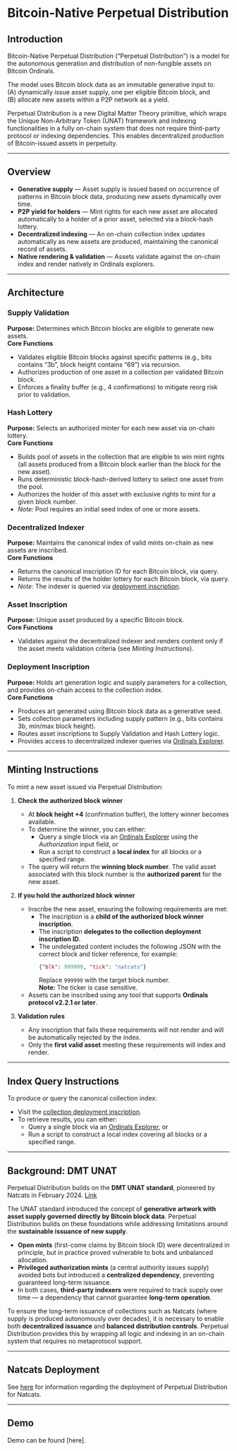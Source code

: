 # Bitcoin-Native Perpetual Distribution  

## Introduction  
Bitcoin-Native Perpetual Distribution (“Perpetual Distribution”) is a model for the autonomous generation and distribution of non-fungible assets on Bitcoin Ordinals.  

The model uses Bitcoin block data as an immutable generative input to:  
(A) dynamically issue asset supply, one per eligible Bitcoin block, and  
(B) allocate new assets within a P2P network as a yield.  

Perpetual Distribution is a new Digital Matter Theory primitive, which wraps the Unique Non-Arbitrary Token (UNAT) framework and indexing functionalities in a fully on-chain system that does not require third-party protocol or indexing dependencies. This enables decentralized production of Bitcoin-issued assets in perpetuity.  

---

## Overview  
- **Generative supply** — Asset supply is issued based on occurrence of patterns in Bitcoin block data, producing new assets dynamically over time.  
- **P2P yield for holders** — Mint rights for each new asset are allocated automatically to a holder of a prior asset, selected via a block-hash lottery.  
- **Decentralized indexing** — An on-chain collection index updates automatically as new assets are produced, maintaining the canonical record of assets.  
- **Native rendering & validation** — Assets validate against the on-chain index and render natively in Ordinals explorers.  

---

## Architecture  

### Supply Validation  
**Purpose:** Determines which Bitcoin blocks are eligible to generate new assets.  
**Core Functions**  
- Validates eligible Bitcoin blocks against specific patterns (e.g., bits contains “3b”, block height contains “69”) via recursion.  
- Authorizes production of one asset in a collection per validated Bitcoin block.  
- Enforces a finality buffer (e.g., 4 confirmations) to mitigate reorg risk prior to validation.  

### Hash Lottery  
**Purpose:** Selects an authorized minter for each new asset via on-chain lottery.  
**Core Functions**  
- Builds pool of assets in the collection that are eligible to win mint rights (all assets produced from a Bitcoin block earlier than the block for the new asset).  
- Runs deterministic block-hash-derived lottery to select one asset from the pool.  
- Authorizes the holder of this asset with exclusive rights to mint for a given block number.  
- *Note:* Pool requires an initial seed index of one or more assets.  

### Decentralized Indexer  
**Purpose:** Maintains the canonical index of valid mints on-chain as new assets are inscribed.  
**Core Functions**  
- Returns the canonical inscription ID for each Bitcoin block, via query.  
- Returns the results of the holder lottery for each Bitcoin block, via query.  
- *Note:* The indexer is queried via [deployment inscription](https://ordinals.com/inscription/765eadb692a430b2ea43c34e6f6fdde6490651fd5496ebdb9946487e1e7337f4i0).  

### Asset Inscription  
**Purpose:** Unique asset produced by a specific Bitcoin block.  
**Core Functions**  
- Validates against the decentralized indexer and renders content only if the asset meets validation criteria (see *Minting Instructions*).  

### Deployment Inscription  
**Purpose:** Holds art generation logic and supply parameters for a collection, and provides on-chain access to the collection index.  
**Core Functions**  
- Produces art generated using Bitcoin block data as a generative seed.  
- Sets collection parameters including supply pattern (e.g., bits contains 3b, min/max block height).  
- Routes asset inscriptions to Supply Validation and Hash Lottery logic.  
- Provides access to decentralized indexer queries via [Ordinals Explorer](https://ordinals.com/).  

---

## Minting Instructions  
To mint a new asset issued via Perpetual Distribution:  

1. **Check the authorized block winner**  
   - At **block height +4** (confirmation buffer), the lottery winner becomes available.  
   - To determine the winner, you can either:  
     - Query a single block via an [Ordinals Explorer](https://ordinals.com/) using the *Authorization* input field, or  
     - Run a script to construct a **local index** for all blocks or a specified range.  
   - The query will return the **winning block number**. The valid asset associated with this block number is the **authorized parent** for the new asset.  

2. **If you hold the authorized block winner**  
   - Inscribe the new asset, ensuring the following requirements are met:  
     - The inscription is a **child of the authorized block winner inscription**.  
     - The inscription **delegates to the collection deployment inscription ID**.  
     - The undelegated content includes the following JSON with the correct block and ticker reference, for example:  
       ```json
       {"blk": 999999, "tick": "natcats"}
       ```  
       Replace `999999` with the target block number.  
       **Note:** The ticker is case sensitive.  
   - Assets can be inscribed using any tool that supports **Ordinals protocol v2.2.1 or later**.  

3. **Validation rules**  
   - Any inscription that fails these requirements will not render and will be automatically rejected by the index.  
   - Only the **first valid asset** meeting these requirements will index and render.  

---

## Index Query Instructions  
To produce or query the canonical collection index:  
- Visit the [collection deployment inscription](https://ordinals.com/inscription/765eadb692a430b2ea43c34e6f6fdde6490651fd5496ebdb9946487e1e7337f4i0).  
- To retrieve results, you can either:  
  - Query a single block via an [Ordinals Explorer](https://ordinals.com/), or  
  - Run a script to construct a local index covering all blocks or a specified range.  

---

## Background: DMT UNAT  
Perpetual Distribution builds on the **DMT UNAT standard**, pioneered by Natcats in February 2024. [Link](https://digital-matter-theory.gitbook.io/digital-matter-theory)  

The UNAT standard introduced the concept of **generative artwork with asset supply governed directly by Bitcoin block data**. Perpetual Distribution builds on these foundations while addressing limitations around the **sustainable issuance of new supply**.  

- **Open mints** (first-come claims by Bitcoin block ID) were decentralized in principle, but in practice proved vulnerable to bots and unbalanced allocation.  
- **Privileged authorization mints** (a central authority issues supply) avoided bots but introduced a **centralized dependency**, preventing guaranteed long-term issuance.  
- In both cases, **third-party indexers** were required to track supply over time — a dependency that cannot guarantee **long-term operation**.  

To ensure the long-term issuance of collections such as Natcats (where supply is produced autonomously over decades), it is necessary to enable both **decentralized issuance** and **balanced distribution controls**. Perpetual Distribution provides this by wrapping all logic and indexing in an on-chain system that requires no metaprotocol support.  

---

## Natcats Deployment  
See [here](https://github.com/evonbit/bitcoin-native-systems/blob/main/Natcats/03-natcats-perpetual-distribution-upgrade.md) for information regarding the deployment of Perpetual Distribution for Natcats.  

---

## Demo  
Demo can be found [here].  
